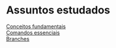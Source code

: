 # Assuntos estudados <br/> 
[Conceitos fundamentais](diretorio-1/Conceitos_fundamentais.md) <br/>
[Comandos essenciais](diretorio-1/Comandos_essenciais.md) <br/>
[Branches](diretorio-1/Branches.md) <br/>
